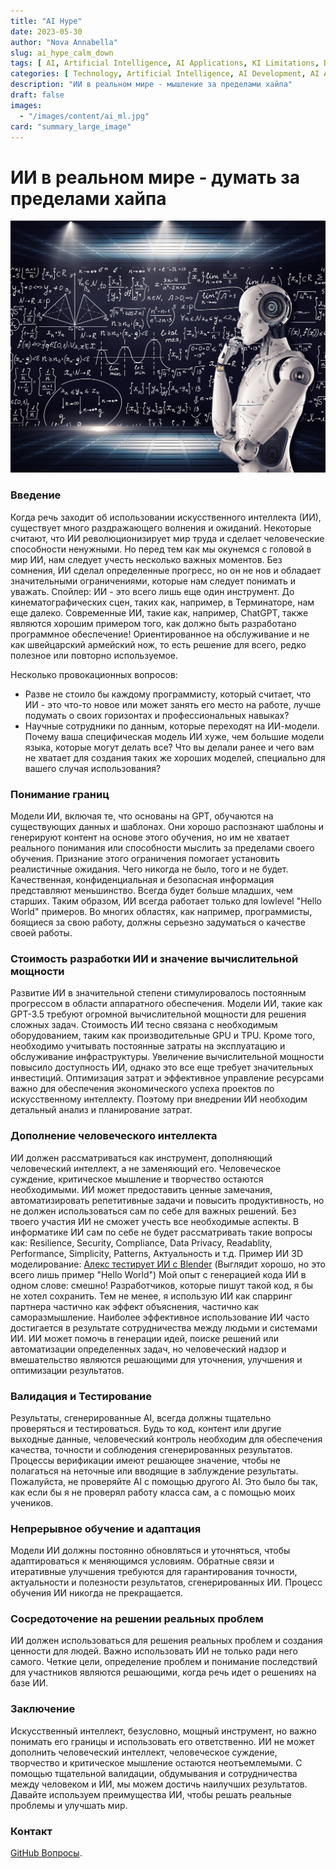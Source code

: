 ```yaml
---
title: "AI Hype"
date: 2023-05-30
author: "Nova Annabella"
slug: ai_hype_calm_down
tags: [ AI, Artificial Intelligence, AI Applications, KI Limitations, Development, Validation, Collaboration, Continuous Learning, Problem Solving ]
categories: [ Technology, Artificial Intelligence, AI Development, AI Applications ]
description: "ИИ в реальном мире - мышление за пределами хайпа"
draft: false
images:
  - "/images/content/ai_ml.jpg"
card: "summary_large_image"
---
```



# ИИ в реальном мире - думать за пределами хайпа

[![ai_ml](/images/content/ai_ml.jpg)](https://ru.wikipedia.org/wiki/%D0%A1%D0%BB%D0%B0%D0%B1%D1%8B%D0%B9_%D0%B8%D1%81%D0%BA%D1%83%D1%81%D1%81%D1%82%D0%B2%D0%B5%D0%BD%D0%BD%D1%8B%D0%B9_%D0%B8%D0%BD%D1%82%D0%B5%D0%BB%D0%BB%D0%B5%D0%BA%D1%82)

### Введение

Когда речь заходит об использовании искусственного интеллекта (ИИ), существует много раздражающего волнения и ожиданий.
Некоторые считают, что ИИ революционизирует мир труда и сделает человеческие способности ненужными. Но перед тем
как мы окунемся с головой в мир ИИ, нам следует учесть несколько важных моментов. Без сомнения, ИИ сделал определенные 
прогресс, но он не нов и обладает значительными ограничениями, которые нам следует понимать и уважать.
Спойлер: ИИ - это всего лишь еще один инструмент. До кинематографических сцен, таких как, например, в Терминаторе, нам еще далеко.
Современные ИИ, такие как, например, ChatGPT, также являются хорошим примером того, как должно быть разработано программное обеспечение! Ориентированное на обслуживание и
не как швейцарский армейский нож, то есть решение для всего, редко полезное или повторно используемое.

Несколько провокационных вопросов:

* Разве не стоило бы каждому программисту, который считает, что ИИ - это что-то новое или может занять его место на работе, 
  лучше подумать о своих горизонтах и профессиональных навыках?
* Научные сотрудники по данным, которые переходят на ИИ-модели.
  Почему ваша специфическая модель ИИ хуже, чем большие модели языка, которые могут делать все? Что вы
  делали ранее и чего вам не хватает для создания таких же хороших моделей, специально для вашего случая использования?

### Понимание границ

Модели ИИ, включая те, что основаны на GPT, обучаются на существующих данных и шаблонах. Они хорошо распознают шаблоны и
генерируют контент на основе этого обучения, но им не хватает реального понимания или способности мыслить за пределами
своего обучения. Признание этого ограничения помогает установить реалистичные ожидания. Чего никогда не было, того и не
будет. Качественная, конфиденциальная и безопасная информация представляют меньшинство. Всегда будет больше младших, чем
старших. Таким образом, ИИ всегда работает только для lowlevel "Hello World" примеров. Во многих областях, как например,
программисты, боящиеся за свою работу, должны серьезно задуматься о качестве своей работы.

### Стоимость разработки ИИ и значение вычислительной мощности

Развитие ИИ в значительной степени стимулировалось постоянным прогрессом в области аппаратного обеспечения. Модели ИИ, такие как
GPT-3.5 требуют огромной вычислительной мощности для решения сложных задач. Стоимость ИИ тесно связана с
необходимым оборудованием, таким как производительные GPU и TPU. Кроме того, необходимо учитывать постоянные затраты на эксплуатацию и
обслуживание инфраструктуры. Увеличение вычислительной мощности повысило доступность ИИ, однако это
все еще требует значительных инвестиций. Оптимизация затрат и эффективное управление ресурсами важно для обеспечения
экономического успеха проектов по искусственному интеллекту. Поэтому при
внедрении ИИ необходим детальный анализ и планирование затрат.


### Дополнение человеческого интеллекта

ИИ должен рассматриваться как инструмент, дополняющий человеческий интеллект, а не заменяющий его. Человеческое
суждение, критическое мышление и творчество остаются необходимыми. ИИ может предоставить ценные замечания, автоматизировать
репетитивные задачи и повысить продуктивность, но не должен использоваться сам по себе для важных решений.
Без твоего участия ИИ не сможет учесть все необходимые аспекты.
В информатике ИИ сам по себе не будет рассматривать такие вопросы как: Resilience, Security, Compliance, Data Privacy,
Readablity, Performance, Simplicity, Patterns, Актуальность и т.д.
Пример ИИ 3D моделирование: [Алекс тестирует ИИ с Blender](https://www.youtube.com/watch?v=x60zHw_z4NM&t=460s) (Выглядит хорошо,
но это всего лишь пример "Hello World")
Мой опыт с генерацией кода ИИ в одном слове: смешно! Разработчиков, которые пишут такой код, я
бы не хотел сохранить. Тем не менее, я использую ИИ как спарринг партнера частично как эффект объяснения, частично как саморазмышление.
Наиболее эффективное использование ИИ часто достигается в результате сотрудничества между людьми и системами ИИ. ИИ может помочь
в генерации идей, поиске решений или автоматизации определенных задач, но человеческий 
надзор и вмешательство являются решающими для уточнения, улучшения и оптимизации результатов.

### Валидация и Тестирование

Результаты, сгенерированные AI, всегда должны тщательно проверяться и тестироваться. Будь то код, контент или другие
выходные данные, человеческий контроль необходим для обеспечения качества, точности и соблюдения сгенерированных
результатов. Процессы верификации имеют решающее значение, чтобы не полагаться на неточные или вводящие в заблуждение
результаты. Пожалуйста, не проверяйте AI с помощью другого AI. Это было бы так, как если бы я не проверял работу класса
сам, а с помощью моих учеников.

### Непрерывное обучение и адаптация

Модели ИИ должны постоянно обновляться и уточняться, чтобы адаптироваться к меняющимся условиям. Обратные связи и
итеративные улучшения требуются для гарантирования точности, актуальности и полезности результатов, сгенерированных ИИ.
Процесс обучения ИИ никогда не прекращается.

### Сосредоточение на решении реальных проблем

ИИ должен использоваться для решения реальных проблем и создания ценности для людей. Важно использовать ИИ не только
ради него самого. Четкие цели, определение проблем и понимание последствий для участников являются решающими, когда речь
идет о решениях на базе ИИ.

### Заключение

Искусственный интеллект, безусловно, мощный инструмент, но важно понимать его границы и использовать его ответственно.
ИИ не может дополнить человеческий интеллект, человеческое суждение, творчество и критическое мышление остаются
неотъемлемыми. С помощью тщательной валидации, обдумывания и сотрудничества между человеком и ИИ, мы можем достичь
наилучших результатов. Давайте используем преимущества ИИ, чтобы решать реальные проблемы и улучшать мир.

### Контакт

[GitHub Вопросы](https://github.com/NovaAnnabella/the_unspoken/issues/new/choose).
